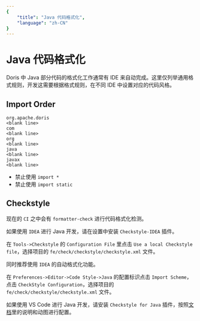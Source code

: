 ```yaml
---
{
    "title": "Java 代码格式化",
    "language": "zh-CN"
}
---
```


<!-- 
Licensed to the Apache Software Foundation (ASF) under one
or more contributor license agreements.  See the NOTICE file
distributed with this work for additional information
regarding copyright ownership.  The ASF licenses this file
to you under the Apache License, Version 2.0 (the
"License"); you may not use this file except in compliance
with the License.  You may obtain a copy of the License at

  http://www.apache.org/licenses/LICENSE-2.0

Unless required by applicable law or agreed to in writing,
software distributed under the License is distributed on an
"AS IS" BASIS, WITHOUT WARRANTIES OR CONDITIONS OF ANY
KIND, either express or implied.  See the License for the
specific language governing permissions and limitations
under the License.
-->

# Java 代码格式化

Doris 中 Java 部分代码的格式化工作通常有 IDE 来自动完成。这里仅列举通用格式规则，开发这需要根据格式规则，在不同 IDE 中设置对应的代码风格。

## Import Order

```
org.apache.doris
<blank line>
com
<blank line>
org
<blank line>
java
<blank line>
javax
<blank line>
```

* 禁止使用 `import *`
* 禁止使用 `import static`

## Checkstyle

现在的 `CI` 之中会有 `formatter-check` 进行代码格式化检测。

如果使用 `IDEA` 进行 Java 开发，请在设置中安装 `Checkstyle-IDEA` 插件。

在 `Tools->Checkstyle` 的 `Configuration File` 里点击 `Use a local Checkstyle file`，选择项目的 `fe/check/checkstyle/checkstyle.xml` 文件。

同时推荐使用 `IDEA` 的自动格式化功能。

在 `Preferences->Editor->Code Style->Java` 的配置标识点击 `Import Scheme`，点击 `CheckStyle Configuration`，选择项目的 `fe/check/checkstyle/checkstyle.xml` 文件。

如果使用 VS Code 进行 Java 开发，请安装 `Checkstyle for Java` 插件，按照[文档](https://code.visualstudio.com/docs/java/java-linting)里的说明和动图进行配置。

